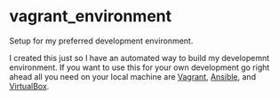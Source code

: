 # vagrant_environment
Setup for my preferred development environment.

I created this just so I have an automated way to build my developemnt environment.
If you want to use this for your own development go right ahead all you need on your local machine are [Vagrant](https://www.vagrantup.com/), [Ansible](http://www.ansible.com/home), and [VirtualBox](https://www.virtualbox.org).

